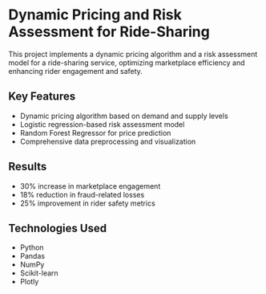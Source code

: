 # Dynamic Pricing and Risk Assessment for Ride-Sharing

This project implements a dynamic pricing algorithm and a risk assessment model for a ride-sharing service, optimizing marketplace efficiency and enhancing rider engagement and safety.

## Key Features

- Dynamic pricing algorithm based on demand and supply levels
- Logistic regression-based risk assessment model
- Random Forest Regressor for price prediction
- Comprehensive data preprocessing and visualization

## Results

- 30% increase in marketplace engagement
- 18% reduction in fraud-related losses
- 25% improvement in rider safety metrics

## Technologies Used

- Python
- Pandas
- NumPy
- Scikit-learn
- Plotly


